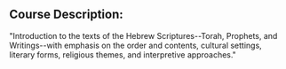 ## Course Description:

"Introduction to the texts of the Hebrew Scriptures--Torah, Prophets, and Writings--with emphasis on the order and contents, cultural settings, literary forms, religious themes, and interpretive approaches."